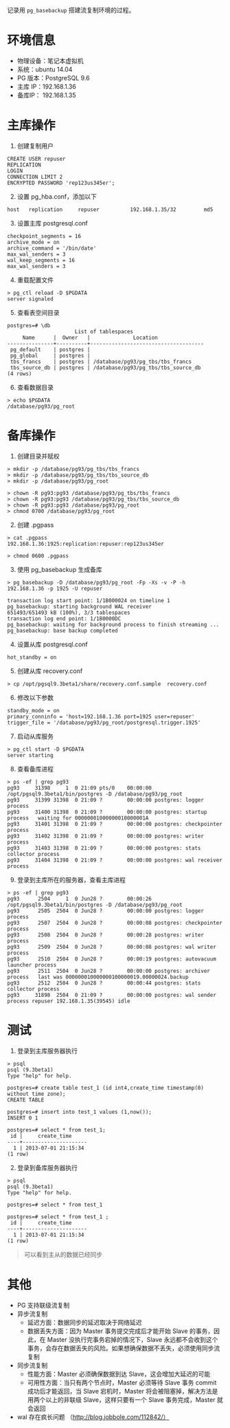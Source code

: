 记录用 `pg_basebackup` 搭建流复制环境的过程。

# 环境信息

- 物理设备：笔记本虚拟机
- 系统：ubuntu 14.04
- PG 版本：PostgreSQL 9.6
- 主库 IP：192.168.1.36
- 备库IP： 192.168.1.35

# 主库操作

1. 创建复制用户

```
CREATE USER repuser
REPLICATION 
LOGIN
CONNECTION LIMIT 2
ENCRYPTED PASSWORD 'rep123us345er';
```

2. 设置 pg_hba.conf，添加以下

```
host   replication     repuser          192.168.1.35/32         md5
```

3. 设置主库 postgresql.conf

```
checkpoint_segments = 16
archive_mode = on
archive_command = '/bin/date'
max_wal_senders = 3
wal_keep_segments = 16 
max_wal_senders = 3
```

4. 重载配置文件

```
> pg_ctl reload -D $PGDATA
server signaled
```

5. 查看表空间目录
```
postgres=# \db
                      List of tablespaces
     Name      |  Owner   |              Location               
---------------+----------+-------------------------------------
 pg_default    | postgres | 
 pg_global     | postgres | 
 tbs_francs    | postgres | /database/pg93/pg_tbs/tbs_francs
 tbs_source_db | postgres | /database/pg93/pg_tbs/tbs_source_db
(4 rows)

```

6. 查看数据目录

```
> echo $PGDATA
/database/pg93/pg_root
```

# 备库操作

1. 创建目录并赋权

```
> mkdir -p /database/pg93/pg_tbs/tbs_francs
> mkdir -p /database/pg93/pg_tbs/tbs_source_db
> mkdir -p /database/pg93/pg_root

> chown -R pg93:pg93 /database/pg93/pg_tbs/tbs_francs
> chown -R pg93:pg93 /database/pg93/pg_tbs/tbs_source_db
> chown -R pg93:pg93 /database/pg93/pg_root
> chmod 0700 /database/pg93/pg_root
```

2. 创建 .pgpass

```
> cat .pgpass
192.168.1.36:1925:replication:repuser:rep123us345er

> chmod 0600 .pgpass
```

3. 使用 pg_basebackup 生成备库

```
> pg_basebackup -D /database/pg93/pg_root -Fp -Xs -v -P -h 192.168.1.36 -p 1925 -U repuser

transaction log start point: 1/1B000024 on timeline 1
pg_basebackup: starting background WAL receiver
651493/651493 kB (100%), 3/3 tablespaces                                         
transaction log end point: 1/1B0000DC
pg_basebackup: waiting for background process to finish streaming ...
pg_basebackup: base backup completed
```

4. 设置从库 postgresql.conf 

```
hot_standby = on
```

5. 创建从库 recovery.conf

```
> cp /opt/pgsql9.3beta1/share/recovery.conf.sample  recovery.conf
```

6. 修改以下参数

```
standby_mode = on
primary_conninfo = 'host=192.168.1.36 port=1925 user=repuser'
trigger_file = '/database/pg93/pg_root/postgresql.trigger.1925'
```

7. 启动从库服务

```
> pg_ctl start -D $PGDATA
server starting
```

8. 查看备库进程

```
> ps -ef | grep pg93
pg93     31398     1  0 21:09 pts/0    00:00:00 /opt/pgsql9.3beta1/bin/postgres -D /database/pg93/pg_root
pg93     31399 31398  0 21:09 ?        00:00:00 postgres: logger process                                 
pg93     31400 31398  0 21:09 ?        00:00:00 postgres: startup process   waiting for 00000001000000010000001A
pg93     31401 31398  0 21:09 ?        00:00:00 postgres: checkpointer process                           
pg93     31402 31398  0 21:09 ?        00:00:00 postgres: writer process                                 
pg93     31403 31398  0 21:09 ?        00:00:00 postgres: stats collector process                        
pg93     31404 31398  0 21:09 ?        00:00:00 postgres: wal receiver process
```

9. 登录到主库所在的服务器，查看主库进程

```
> ps -ef | grep pg93
pg93      2504     1  0 Jun28 ?        00:00:26 /opt/pgsql9.3beta1/bin/postgres -D /database/pg93/pg_root
pg93      2505  2504  0 Jun28 ?        00:00:00 postgres: logger process                                 
pg93      2507  2504  0 Jun28 ?        00:00:08 postgres: checkpointer process                           
pg93      2508  2504  0 Jun28 ?        00:00:28 postgres: writer process                                 
pg93      2509  2504  0 Jun28 ?        00:00:08 postgres: wal writer process                             
pg93      2510  2504  0 Jun28 ?        00:00:19 postgres: autovacuum launcher process                    
pg93      2511  2504  0 Jun28 ?        00:00:00 postgres: archiver process   last was 000000010000000100000019.00000024.backup
pg93      2512  2504  0 Jun28 ?        00:00:44 postgres: stats collector process                        
pg93     31898  2504  0 21:09 ?        00:00:00 postgres: wal sender process repuser 192.168.1.35(39545) idle
```

# 测试

1. 登录到主库服务器执行

```
> psql
psql (9.3beta1)
Type "help" for help.

postgres=# create table test_1 (id int4,create_time timestamp(0) without time zone);
CREATE TABLE

postgres=# insert into test_1 values (1,now());
INSERT 0 1

postgres=# select * from test_1;
 id |     create_time     
----+---------------------
  1 | 2013-07-01 21:15:34
(1 row)
```

2. 登录到备库服务器执行

```
> psql
psql (9.3beta1)
Type "help" for help.

postgres=# select * from test_1 

postgres=# select * from test_1 ;
 id |     create_time     
----+---------------------
  1 | 2013-07-01 21:15:34
(1 row)

```

> 可以看到主从的数据已经同步

# 其他

- PG 支持联级流复制
- 异步流复制
  - 延迟方面：数据同步的延迟取决于网络延迟
  - 数据丢失方面：因为 Master 事务提交完成后才能开始 Slave 的事务，因此，在 Master 没执行完事务宕掉的情况下，Slave 永远都不会收到这个事务，会存在数据丢失的风险。如果想确保数据不丢失，必须使用同步流复制
- 同步流复制
  - 性能方面：Master 必须确保数据到达 Slave，这会增加大延迟的可能
  - 可用性方面：当只有两个节点时，Master 必须等待 Slave 事务 commit 成功后才能返回，当 Slave 宕机时，Master 将会被阻塞掉，解决方法是用两个以上的非联级 Slave，这样只要有一个 Slave 事务完成，Master 就会返回
- wal 存在疯长问题 （http://blog.jobbole.com/112842/）
